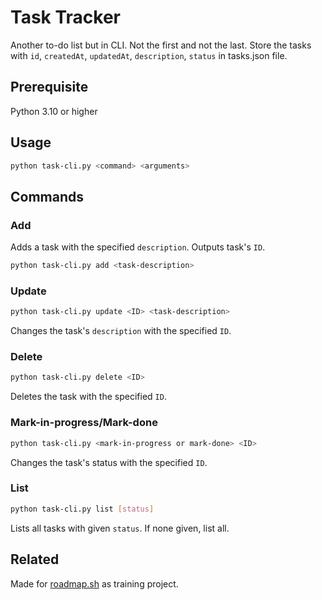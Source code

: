 # Task Tracker

Another to-do list but in CLI. Not the first and not the last. Store the tasks with `id`, `createdAt`, `updatedAt`, `description`, `status` in tasks.json file. 

## Prerequisite

Python 3.10 or higher

## Usage

```bash
python task-cli.py <command> <arguments>
```

## Commands

### Add
Adds a task with the specified `description`. Outputs task's `ID`.
```bash
python task-cli.py add <task-description>
```

### Update
```bash
python task-cli.py update <ID> <task-description>
```
Changes the task's `description` with the specified `ID`.

### Delete
```bash
python task-cli.py delete <ID> 
```
Deletes the task with the specified `ID`.

### Mark-in-progress/Mark-done
```bash
python task-cli.py <mark-in-progress or mark-done> <ID> 
```
Changes the task's status with the specified `ID`.

### List
```bash
python task-cli.py list [status]
```
Lists all tasks with given `status`. If none given, list all.

## Related

Made for [roadmap.sh](https://roadmap.sh/projects/task-tracker) as training project.